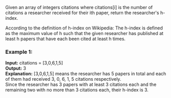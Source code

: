 Given an array of integers citations where citations[i] is the number of citations a researcher received for their ith paper, return the researcher's h-index.<br/>

According to the definition of h-index on Wikipedia: The h-index is defined as the maximum value of h such that the given researcher has published at least h papers that have each been cited at least h times.<br/>

 

### Example 1:

**Input:** citations = [3,0,6,1,5]<br/>
**Output:** 3<Br/>
**Explanation:** [3,0,6,1,5] means the researcher has 5 papers in total and each of them had received 3, 0, 6, 1, 5 citations respectively.<br/>
Since the researcher has 3 papers with at least 3 citations each and the remaining two with no more than 3 citations each, their h-index is 3.<br/>